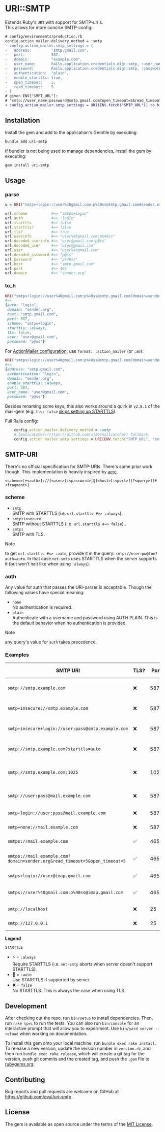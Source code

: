 # URI::SMTP

Extends Ruby's `URI` with support for SMTP-uri's.  
This allows for more concise SMTP-config:
```diff
# config/environments/production.rb
config.action_mailer.delivery_method = :smtp
- config.action_mailer.smtp_settings = {
-   address:         "smtp.gmail.com",
-   port:            587,
-   domain:          "example.com",
-   user_name:       Rails.application.credentials.dig(:smtp, :user_name),
-   password:        Rails.application.credentials.dig(:smtp, :password),
-   authentication:  "plain",
-   enable_starttls: true,
-   open_timeout:    5,
-   read_timeout:    5
- }
# given ENV["SMPT_URL"]:
# "smtp://user_name:password@smtp.gmail.com?open_timeout=5&read_timeout=5#example.com"
+ config.action_mailer.smtp_settings = URI(ENV.fetch("SMTP_URL")).to_h(format: :am)
```

## Installation

Install the gem and add to the application's Gemfile by executing:

```bash
bundle add uri-smtp
```

If bundler is not being used to manage dependencies, install the gem by executing:

```bash
gem install uri-smtp
```

## Usage

### parse

```ruby
u = URI("smtps+login://user%40gmail.com:p%40ss@smtp.gmail.com#sender.org")

url.scheme           #=> "smtps+login"
url.auth             #=> "login"
url.starttls         #=> false
url.starttls?        #=> false
url.tls?             #=> true
url.userinfo         #=> "user%40gmail.com:p%40ss"
url.decoded_userinfo #=> "user@gmail.com:p@ss"
url.decoded_user     #=> "user@gmail.com"
url.user             #=> "user%40gmail.com"
url.decoded_password #=> "p@ss"
url.password         #=> "p%40ss"
url.host             #=> "smtp.gmail.com"
url.port             #=> 465
url.domain           #=> "sender.org"
```

### to_h

```ruby
URI("smtps+login://user%40gmail.com:p%40ss@smtp.gmail.com?domain=sender.org").to_h
#=>
{auth: "login",
 domain: "sender.org",
 host: "smtp.gmail.com",
 port: 587,
 scheme: "smtps+login",
 starttls: :always,
 tls: false,
 user: "user@gmail.com",
 password: "p@ss"}
```

For [ActionMailer configuration](https://guides.rubyonrails.org/action_mailer_basics.html#action-mailer-configuration), use `format: :action_mailer` (or `:am`):
```ruby
URI("smtps+login://user%40gmail.com:p%40ss@smtp.gmail.com?domain=sender.org").to_h(format: :am)
#=>
{address: "smtp.gmail.com",
 authentication: "login",
 domain: "sender.org",
 enable_starttls: :always,
 port: 587,
 user_name: "user@gmail.com",
 password: "p@ss"}
```

Besides renaming some keys, this also works around a quirk in `v2.8.1` of the mail-gem (e.g. `tls: false` [skips setting up STARTTLS](https://github.com/mikel/mail/blob/2.8.1/lib/mail/network/delivery_methods/smtp.rb#L115)).


Full Rails config:
```ruby
    config.action_mailer.delivery_method = :smtp
    # [mailcatcher](https://github.com/sj26/mailcatcher) fallback:
    config.action_mailer.smtp_settings = URI(ENV.fetch("SMTP_URL", "smtp://127.0.0.1:1025")).to_h(format: :am)
```

## SMTP-URI

There's no official specification for SMTP-URIs. There's some prior work though. This implementation is heavily inspired by [aerc](https://git.sr.ht/~rjarry/aerc/tree/master/item/doc/aerc-smtp.5.scd).  

`<scheme>[+<auth>]://[<user>[:<password>]@]<host>[:<port>][?<query>][#<fragment>]`

### scheme

- `smtp`  
  SMTP with STARTTLS (i.e. `url.starttls #=> :always`).
- `smtp+insecure`  
  SMTP without STARTTLS (i.e. `url.starttls #=> false`)..
- `smtps`  
  SMTP with TLS.

> [!NOTE]
> to get `url.starttls #=> :auto`, provide it in the query: `smtp://user:pw@foo?auth=auto`. In that case `net-smtp` uses STARTTLS when the server supports it (but won't halt like when using `:always`).


### auth

Any value for auth that passes the URI-parser is acceptable. Though the following values have special meaning:

- `none`  
  No authentication is required.
- `plain`  
  Authenticate with a username and password using AUTH PLAIN. This is the default behavior when no authentication is provided.

> [!NOTE]
> any query's value for `auth` takes precedence.

### Examples

| SMTP URI | TLS? | Port | STARTTLS | Auth Method | Notes |
|----------|---------|------|----------|-------------|-------|
| `smtp://smtp.example.com` | ❌ | 587 | ⚡ | none | Standard submission with STARTTLS `:always` |
| `smtp+insecure://smtp.example.com` | ❌ | 587 | ❌ | none | Standard submission without STARTTLS |
| `smtp+insecure+login://user:pass@smtp.example.com` | ❌ | 587 | ❌ | login | Authenticate insecurely using LOGIN auth |
| `smtp://smtp.example.com?starttls=auto` | ❌ | 587 | 🔄 | none | Standard submission with STARTTLS `:auto` |
| `smtp://smtp.example.com:1025` | ❌ | 1025 | ⚡ | none | Standard submission with STARTTLS `:always` on custom port |
| `smtp://user:pass@mail.example.com` | ❌ | 587 | ⚡ | plain | STARTTLS `:always` with (default) PLAIN auth |
| `smtp+login://user:pass@mail.example.com` | ❌ | 587 | ⚡ | login | STARTTLS `:always` with LOGIN auth |
| `smtp+none://mail.example.com` | ❌ | 587 | 🔄 | none | Explicit no authentication |
| `smtps://mail.example.com` | ✅ | 465 | ❌ | none | Direct TLS connection |
| `smtps://mail.example.com?domain=sender.org&read_timeout=5&open_timeout=5` | ✅ | 465 | ❌ | none | `domain`, `read_timeout` and `open_timeout` set |
| `smtps+login://user@imap.gmail.com` | ✅ | 465 | ❌ | login | Direct TLS with LOGIN auth |
| `smtps://user%40gmail.com:p%40ss@imap.gmail.com` | ✅ | 465 | ❌ | login | Direct TLS with encoded userinfo `user@gmail.com:p@ss` |
| `smtp://localhost` | ❌ | 25 | ❌ | none | Local delivery (no encryption) |
| `smtp://127.0.0.1` | ❌ | 25 | ❌ | none | Local delivery (no encryption) |

**Legend**

`STARTTLS`
- ⚡ = `:always`  
  Require STARTTLS (i.e. `net-smtp` aborts when server doesn't support STARTTLS).
- 🔄 = `:auto`  
  Use STARTTLS if supported by server.
- ❌ = `false`  
  No STARTTLS. This is always the case when using TLS.

## Development

After checking out the repo, run `bin/setup` to install dependencies. Then, run `rake spec` to run the tests. You can also run `bin/console` for an interactive prompt that will allow you to experiment.
Use `bin/yard server --reload` when working on documentation.

To install this gem onto your local machine, run `bundle exec rake install`. To release a new version, update the version number in `version.rb`, and then run `bundle exec rake release`, which will create a git tag for the version, push git commits and the created tag, and push the `.gem` file to [rubygems.org](https://rubygems.org).

## Contributing

Bug reports and pull requests are welcome on GitHub at https://github.com/eval/uri-smtp.

## License

The gem is available as open source under the terms of the [MIT License](https://opensource.org/licenses/MIT).
